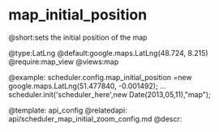 map_initial_position
=============
@short:sets the initial position of the map
	

@type:LatLng 
@default:google.maps.LatLng(48.724, 8.215)
@require:map_view
@views:map

@example:
scheduler.config.map_initial_position =new google.maps.LatLng(51.477840, -0.001492);
...
scheduler.init('scheduler_here',new Date(2013,05,11),"map");


@template:	api_config
@relatedapi:
	 api/scheduler_map_initial_zoom_config.md
@descr:



